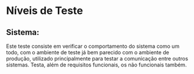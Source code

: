 # Níveis de Teste

## Sistema:

Este teste consiste em verificar o comportamento do sistema como um todo, com o ambiente de teste já bem parecido com o ambiente de produção, utilizado principalmente para testar a comunicação entre outros sistemas. Testa, além de requisitos funcionais, os não funcionais também.


